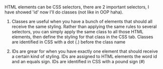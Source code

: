 HTML elements can be CSS selectors, there are 2 important selectors, I have showed 'id' now I'll do 
classes (not like in OOP haha).

1. Classes are useful when you have a bunch of elements that should all receive the same styling. Rather than applying the same rules to several selectors, you can simply apply the same class to all those HTML elements, then define the styling for that class in the CSS tab. Classes are identified in CSS with a dot (.) before the class name



2. IDs are grear for when you have exactly one element that should receive a certain kind of styling.  IDs are assigned to HTML elements the word id and an equals sign. IDs are identified in CSS with a pound sign (#)